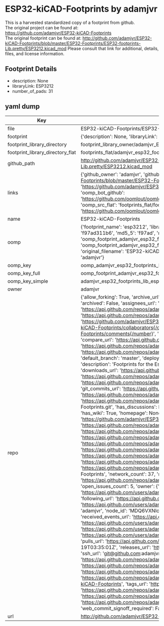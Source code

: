 # ESP32-kiCAD-Footprints by adamjvr  
This is a harvested standardized copy of a footprint from github.  
The original project can be found at:  
https://github.com/adamjvr/ESP32-kiCAD-Footprints  
The original footprint can be found at:
http://github.com/adamjvr/ESP32-kiCAD-Footprints/blob/master/ESP32-Footprints/ESP32-footprints-Lib.pretty/ESP3212.kicad_mod
Please consult that link for additional, details, files, and license information.  
## Footprint Details
* description: None  
* libraryLink: ESP3212  
* number_of_pads: 31  
## yaml dump  
| Key | Value |  
| --- | --- |  
| file | ESP32-kiCAD-Footprints/ESP32-Footprints/ESP32-footprints-Lib.pretty/ESP3212.kicad_mod |  
| footprint | {'description': None, 'libraryLink': 'ESP3212', 'number_of_pads': 31} |  
| footprint_library_directory | footprint_library_owner/adamjvr_ESP32-kiCAD-Footprints |  
| footprint_library_directory_flat | footprints_flat/adamjvr_esp32_footprints_lib_esp3212/working |  
| github_path | http://github.com/adamjvr/ESP32-kiCAD-Footprints/blob/master/ESP32-Footprints/ESP32-footprints-Lib.pretty/ESP3212.kicad_mod |  
| links | {'github_owner': 'adamjvr', 'github_repo_name': 'ESP32-kiCAD-Footprints', 'github_src': 'http://github.com/adamjvr/ESP32-kiCAD-Footprints/blob/master/ESP32-Footprints/ESP32-footprints-Lib.pretty/ESP3212.kicad_mod', 'github_src_repo': 'https://github.com/adamjvr/ESP32-kiCAD-Footprints', 'oomp_bot': 'footprints/adamjvr_esp32_footprints_lib_esp3212/working', 'oomp_bot_github': 'https://github.com/oomlout/oomlout_oomp_footprint_bot/tree/main/footprints/adamjvr_esp32_footprints_lib_esp3212/working', 'oomp_src_flat': 'footprints_flat/footprints_flat/adamjvr_esp32_footprints_lib_esp3212/working', 'oomp_src_flat_github': 'https://github.com/oomlout/oomlout_oomp_footprint_src/tree/main/footprints_flat/adamjvr_esp32_footprints_lib_esp3212/working'} |  
| name | ESP32-kiCAD-Footprints |  
| oomp | {'footprint_name': 'esp3212', 'library_name': 'esp32_footprints_lib', 'md5': 'f97ad311b61f98affb2b9f50dbcc0d55', 'md5_10': 'f97ad311b6', 'md5_5': 'f97ad', 'md5_6': 'f97ad3', 'oomp_key': 'oomp_adamjvr_esp32_footprints_lib_esp3212', 'oomp_key_extra': 'oomp_footprint_adamjvr_esp32_footprints_lib_esp3212', 'oomp_key_full': 'oomp_footprint_adamjvr_esp32_footprints_lib_esp3212_f97ad3', 'oomp_key_simple': 'adamjvr_esp32_footprints_lib_esp3212', 'original_filename': 'ESP32-kiCAD-Footprints/ESP32-Footprints/ESP32-footprints-Lib.pretty/ESP3212.kicad_mod', 'owner_name': 'adamjvr'} |  
| oomp_key | oomp_adamjvr_esp32_footprints_lib_esp3212 |  
| oomp_key_full | oomp_footprint_adamjvr_esp32_footprints_lib_esp3212 |  
| oomp_key_simple | adamjvr_esp32_footprints_lib_esp3212 |  
| owner | adamjvr |  
| repo | {'allow_forking': True, 'archive_url': 'https://api.github.com/repos/adamjvr/ESP32-kiCAD-Footprints/{archive_format}{/ref}', 'archived': False, 'assignees_url': 'https://api.github.com/repos/adamjvr/ESP32-kiCAD-Footprints/assignees{/user}', 'blobs_url': 'https://api.github.com/repos/adamjvr/ESP32-kiCAD-Footprints/git/blobs{/sha}', 'branches_url': 'https://api.github.com/repos/adamjvr/ESP32-kiCAD-Footprints/branches{/branch}', 'clone_url': 'https://github.com/adamjvr/ESP32-kiCAD-Footprints.git', 'collaborators_url': 'https://api.github.com/repos/adamjvr/ESP32-kiCAD-Footprints/collaborators{/collaborator}', 'comments_url': 'https://api.github.com/repos/adamjvr/ESP32-kiCAD-Footprints/comments{/number}', 'commits_url': 'https://api.github.com/repos/adamjvr/ESP32-kiCAD-Footprints/commits{/sha}', 'compare_url': 'https://api.github.com/repos/adamjvr/ESP32-kiCAD-Footprints/compare/{base}...{head}', 'contents_url': 'https://api.github.com/repos/adamjvr/ESP32-kiCAD-Footprints/contents/{+path}', 'contributors_url': 'https://api.github.com/repos/adamjvr/ESP32-kiCAD-Footprints/contributors', 'created_at': '2016-09-06T06:39:42Z', 'default_branch': 'master', 'deployments_url': 'https://api.github.com/repos/adamjvr/ESP32-kiCAD-Footprints/deployments', 'description': 'Footprints for the Espressif ESP32 WiFi/BLE Chip and ESP3212 module, for KiCAD EDA ', 'disabled': False, 'downloads_url': 'https://api.github.com/repos/adamjvr/ESP32-kiCAD-Footprints/downloads', 'events_url': 'https://api.github.com/repos/adamjvr/ESP32-kiCAD-Footprints/events', 'fork': False, 'forks': 37, 'forks_count': 37, 'forks_url': 'https://api.github.com/repos/adamjvr/ESP32-kiCAD-Footprints/forks', 'full_name': 'adamjvr/ESP32-kiCAD-Footprints', 'git_commits_url': 'https://api.github.com/repos/adamjvr/ESP32-kiCAD-Footprints/git/commits{/sha}', 'git_refs_url': 'https://api.github.com/repos/adamjvr/ESP32-kiCAD-Footprints/git/refs{/sha}', 'git_tags_url': 'https://api.github.com/repos/adamjvr/ESP32-kiCAD-Footprints/git/tags{/sha}', 'git_url': 'git://github.com/adamjvr/ESP32-kiCAD-Footprints.git', 'has_discussions': False, 'has_downloads': True, 'has_issues': True, 'has_pages': False, 'has_projects': True, 'has_wiki': True, 'homepage': None, 'hooks_url': 'https://api.github.com/repos/adamjvr/ESP32-kiCAD-Footprints/hooks', 'html_url': 'https://github.com/adamjvr/ESP32-kiCAD-Footprints', 'id': 67480664, 'is_template': False, 'issue_comment_url': 'https://api.github.com/repos/adamjvr/ESP32-kiCAD-Footprints/issues/comments{/number}', 'issue_events_url': 'https://api.github.com/repos/adamjvr/ESP32-kiCAD-Footprints/issues/events{/number}', 'issues_url': 'https://api.github.com/repos/adamjvr/ESP32-kiCAD-Footprints/issues{/number}', 'keys_url': 'https://api.github.com/repos/adamjvr/ESP32-kiCAD-Footprints/keys{/key_id}', 'labels_url': 'https://api.github.com/repos/adamjvr/ESP32-kiCAD-Footprints/labels{/name}', 'language': 'KiCad', 'languages_url': 'https://api.github.com/repos/adamjvr/ESP32-kiCAD-Footprints/languages', 'license': None, 'merges_url': 'https://api.github.com/repos/adamjvr/ESP32-kiCAD-Footprints/merges', 'milestones_url': 'https://api.github.com/repos/adamjvr/ESP32-kiCAD-Footprints/milestones{/number}', 'mirror_url': None, 'name': 'ESP32-kiCAD-Footprints', 'network_count': 37, 'node_id': 'MDEwOlJlcG9zaXRvcnk2NzQ4MDY2NA==', 'notifications_url': 'https://api.github.com/repos/adamjvr/ESP32-kiCAD-Footprints/notifications{?since,all,participating}', 'open_issues': 5, 'open_issues_count': 5, 'owner': {'avatar_url': 'https://avatars.githubusercontent.com/u/3782102?v=4', 'events_url': 'https://api.github.com/users/adamjvr/events{/privacy}', 'followers_url': 'https://api.github.com/users/adamjvr/followers', 'following_url': 'https://api.github.com/users/adamjvr/following{/other_user}', 'gists_url': 'https://api.github.com/users/adamjvr/gists{/gist_id}', 'gravatar_id': '', 'html_url': 'https://github.com/adamjvr', 'id': 3782102, 'login': 'adamjvr', 'node_id': 'MDQ6VXNlcjM3ODIxMDI=', 'organizations_url': 'https://api.github.com/users/adamjvr/orgs', 'received_events_url': 'https://api.github.com/users/adamjvr/received_events', 'repos_url': 'https://api.github.com/users/adamjvr/repos', 'site_admin': False, 'starred_url': 'https://api.github.com/users/adamjvr/starred{/owner}{/repo}', 'subscriptions_url': 'https://api.github.com/users/adamjvr/subscriptions', 'type': 'User', 'url': 'https://api.github.com/users/adamjvr'}, 'private': False, 'pulls_url': 'https://api.github.com/repos/adamjvr/ESP32-kiCAD-Footprints/pulls{/number}', 'pushed_at': '2018-11-19T03:35:01Z', 'releases_url': 'https://api.github.com/repos/adamjvr/ESP32-kiCAD-Footprints/releases{/id}', 'size': 2558, 'ssh_url': 'git@github.com:adamjvr/ESP32-kiCAD-Footprints.git', 'stargazers_count': 192, 'stargazers_url': 'https://api.github.com/repos/adamjvr/ESP32-kiCAD-Footprints/stargazers', 'statuses_url': 'https://api.github.com/repos/adamjvr/ESP32-kiCAD-Footprints/statuses/{sha}', 'subscribers_count': 20, 'subscribers_url': 'https://api.github.com/repos/adamjvr/ESP32-kiCAD-Footprints/subscribers', 'subscription_url': 'https://api.github.com/repos/adamjvr/ESP32-kiCAD-Footprints/subscription', 'svn_url': 'https://github.com/adamjvr/ESP32-kiCAD-Footprints', 'tags_url': 'https://api.github.com/repos/adamjvr/ESP32-kiCAD-Footprints/tags', 'teams_url': 'https://api.github.com/repos/adamjvr/ESP32-kiCAD-Footprints/teams', 'temp_clone_token': None, 'topics': [], 'trees_url': 'https://api.github.com/repos/adamjvr/ESP32-kiCAD-Footprints/git/trees{/sha}', 'updated_at': '2023-05-11T03:51:26Z', 'url': 'https://api.github.com/repos/adamjvr/ESP32-kiCAD-Footprints', 'visibility': 'public', 'watchers': 192, 'watchers_count': 192, 'web_commit_signoff_required': False} |  
| url | http://github.com/adamjvr/ESP32-kiCAD-Footprints |  


